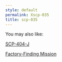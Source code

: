```yaml
---
style: default
permalink: Xscp-035
title: scp-035
---
```

You may also like:

[SCP-404-J](http://scp-wiki.net/scp-404-j)

[Factory-Finding Mission](http://scp-wiki.net/factory-finding-mission)
